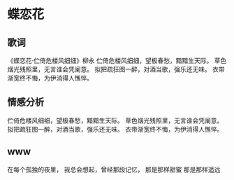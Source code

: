 # 蝶恋花

## 歌词
《蝶恋花·伫倚危楼风细细》柳永
伫倚危楼风细细，望极春愁，黯黯生天际。
草色烟光残照里，无言谁会凭阑意。
拟把疏狂图一醉，对酒当歌，强乐还无味。
衣带渐宽终不悔，为伊消得人憔悴。

## 情感分析
伫倚危楼风细细，望极春愁，黯黯生天际。
草色烟光残照里，无言谁会凭阑意。
拟把疏狂图一醉，对酒当歌，强乐还无味。
衣带渐宽终不悔，为伊消得人憔悴。

## www
在每个孤独的夜里，
我总会想起，曾经那段记忆，
那是那样甜蜜
那是那样遥远